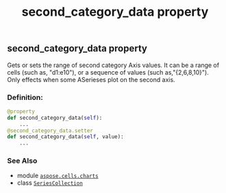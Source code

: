﻿---
title: second_category_data property
second_title: Aspose.Cells for Python via .NET API References
description: 
type: docs
weight: 150
url: /aspose.cells.charts/seriescollection/second_category_data/
is_root: false
---

## second_category_data property


Gets or sets the range of second category Axis values. 
It can be a range of cells (such as, "d1:e10"), 
or a sequence of values (such as,"{2,6,8,10}"). 
Only effects when some ASerieses plot on the second axis.
### Definition:
```python
@property
def second_category_data(self):
    ...
@second_category_data.setter
def second_category_data(self, value):
    ...
```

### See Also
* module [`aspose.cells.charts`](../../)
* class [`SeriesCollection`](/cells/python-net/aspose.cells.charts/seriescollection)
